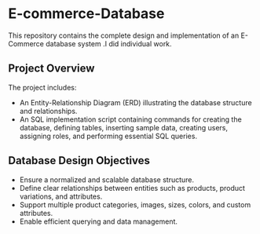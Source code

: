 # E-commerce-Database

This repository contains the complete design and implementation of an E-Commerce database system .I did individual work.

## Project Overview

The project includes:
- An Entity-Relationship Diagram (ERD) illustrating the database structure and relationships.
- An SQL implementation script containing commands for creating the database, defining tables, inserting sample data, creating users, assigning roles, and performing essential SQL queries.

## Database Design Objectives

- Ensure a normalized and scalable database structure.
- Define clear relationships between entities such as products, product variations, and attributes.
- Support multiple product categories, images, sizes, colors, and custom attributes.
- Enable efficient querying and data management.



